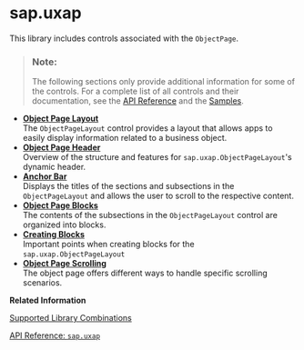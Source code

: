 <!-- loiode713373c4ef4e53b5717c59ed2c8d64 -->

# sap.uxap

This library includes controls associated with the `ObjectPage`.

> ### Note:  
> The following sections only provide additional information for some of the controls. For a complete list of all controls and their documentation, see the [API Reference](https://ui5.sap.com/#/api) and the [Samples](https://ui5.sap.com/#/controls). 

-   **[Object Page Layout](object-page-layout-2e61ab6.md "The ObjectPageLayout control provides a layout that allows apps to
		easily display information related to a business object.")**  
The `ObjectPageLayout` control provides a layout that allows apps to easily display information related to a business object.
-   **[Object Page Header](object-page-header-6e340c1.md "Overview of the structure and features for
		sap.uxap.ObjectPageLayout's dynamic header.")**  
Overview of the structure and features for `sap.uxap.ObjectPageLayout`'s dynamic header.
-   **[Anchor Bar](anchor-bar-370b679.md "Displays the titles of the sections and subsections in the
			ObjectPageLayout and allows the user to scroll to the respective
		content.")**  
Displays the titles of the sections and subsections in the `ObjectPageLayout` and allows the user to scroll to the respective content.
-   **[Object Page Blocks](object-page-blocks-4527729.md "The contents of the subsections in the ObjectPageLayout control are
		organized into blocks.")**  
The contents of the subsections in the `ObjectPageLayout` control are organized into blocks.
-   **[Creating Blocks](creating-blocks-2978f60.md "Important points when creating blocks for the
		sap.uxap.ObjectPageLayout")**  
Important points when creating blocks for the `sap.uxap.ObjectPageLayout`
-   **[Object Page Scrolling](object-page-scrolling-bc410e9.md "The object page offers different ways to handle specific scrolling scenarios. ")**  
The object page offers different ways to handle specific scrolling scenarios.

**Related Information**  


[Supported Library Combinations](../02_Read-Me-First/supported-library-combinations-363cd16.md "OpenUI5 provides a set of JavaScript and CSS libraries, which can be combined in an application using the combinations that are supported.")

[API Reference: `sap.uxap`](https://ui5.sap.com/#/api/sap.uxap)


